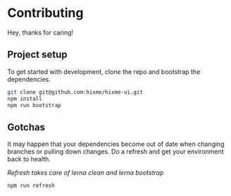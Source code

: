 # Contributing

Hey, thanks for caring!

## Project setup

To get started with development, clone the repo and bootstrap the
dependencies.

```bash
git clone git@github.com:hixme/hixme-ui.git
npm install
npm run bootstrap
```

## Gotchas

It may happen that your dependencies become out of date when changing branches
or pulling down changes. Do a refresh and get your environment back to health.

*Refresh takes care of lerna clean and lerna bootstrap*
```bash
npm run refresh
```
